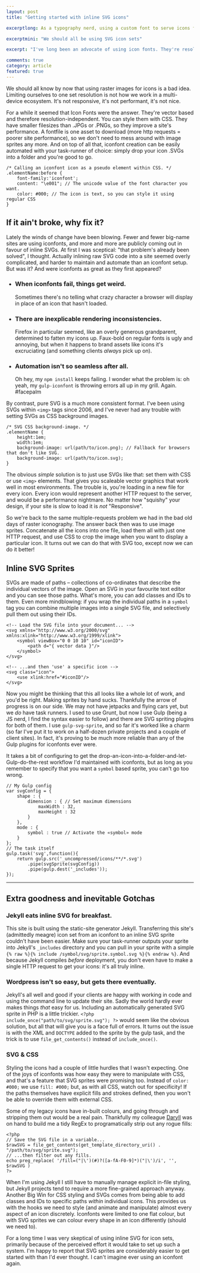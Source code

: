 ```yaml
---
layout: post
title: "Getting started with inline SVG icons"

excerptlong: As a typography nerd, using a custom font to serve icons felt really good. It turns out inline SVG icons are better in almost every way.

excerptmini: "We should all be using SVG icon sets"

excerpt: "I've long been an advocate of using icon fonts. They're resolution-independent, light-weight, and stylable with CSS. It turns out they're not the best option: inline SVG icons are better in almost every way."

comments: true
category: article
featured: true
---
```


<!--![png – font character – svg](/)
with scale-slider?-->

We should all know by now that using raster images for icons is a bad idea. Limiting ourselves to one set resolution is not how we work in a multi-device ecosystem. It's not responsive, it's not performant, it's not nice.

For a while it seemed that Icon Fonts were the answer. They're vector based and therefore resolution-independent. You can style them with CSS. They have smaller filesizes than .JPGs or .PNGs, so they improve a site's performance. A fontfile is one asset to download (more http requests = poorer site performance), so we don't need to mess around with image sprites any more. And on top of all that, iconfont creation can be easily automated with your task-runner of choice: simply drop your icon .SVGs into a folder and you're good to go.

    /* Calling an iconfont icon as a pseudo element within CSS. */
	.elementName:before {
        font-family:'iconfont';
		content: "\e001"; // The unicode value of the font character you want.
		color: #000; // The icon is text, so you can style it using regular CSS
	}

## If it ain't broke, why fix it?

Lately the winds of change have been blowing. Fewer and fewer big-name sites are using iconfonts, and more and more are publicly coming out in favour of inline SVGs. At first I was sceptical: "that problem's already been solved", I thought. Actually inlining raw SVG code into a site seemed overly complicated, and harder to maintain and automate than an iconfont setup. But was it? And were iconfonts as great as they first appeared?

* ### When iconfonts fail, things get weird.

  Sometimes there's no telling what crazy character a browser will display in place of an icon that hasn't loaded.

* ### There are inexplicable rendering inconsistencies.

  Firefox in particular seemed, like an overly generous grandparent, determined to fatten my icons up. Faux-bold on regular fonts is ugly and annoying, but when it happens to brand assets like icons it's excruciating (and something clients *always* pick up on).

* ### Automation isn't so seamless after all.

  Oh hey, my `npm install` keeps failing. I wonder what the problem is: oh yeah, my `gulp-iconfont` is throwing errors all up in my grill. Again. \#facepalm

By contrast, pure SVG is a much more consistent format. I've been using SVGs within `<img>` tags since 2006, and I've never had any trouble with setting SVGs as CSS background images.

    /* SVG CSS background-image. */
    .elementName {
        height:1em;
        width:1em;
        background-image: url(path/to/icon.png); // Fallback for browsers that don't like SVG.
        background-image: url(path/to/icon.svg);
    }

The obvious *simple* solution is to just use SVGs like that: set them with CSS or use `<img>` elements. That gives you scaleable vector graphics that work well in most environments. The trouble is, you're loading in a new file for every icon. Every icon would represent another HTTP request to the server, and would be a performance nightmare. No matter how "squishy" your design, if your site is slow to load it is *not* "Responsive".

So we're back to the same multiple-requests problem we had in the bad old days of raster iconography. The answer back then was to use image sprites. Concatenate all the icons into one file, load them all with just one HTTP request, and use CSS to crop the image when you want to display a particular icon. It turns out we can do that with SVG too, except now we can do it better!

## Inline SVG Sprites

SVGs are made of paths – collections of co-ordinates that describe the individual vectors of the image. Open an SVG in your favourite text editor and you can see those paths. What's more, you can add classes and IDs to them. Even more mindblowing: if you wrap the individual paths in a `symbol` tag you can combine multiple images into a single SVG file, and selectively pull them out using their IDs.

    <!-- Load the SVG file into your document... -->
    <svg xmlns="http://www.w3.org/2000/svg" xmlns:xlink="http://www.w3.org/1999/xlink">
		<symbol viewBox="0 0 10 10" id="iconID">
			<path d="{ vector data }"/>
		</symbol>
	</svg>
    
	<!-- ...and then 'use' a specific icon -->
    <svg class="icon">
        <use xlink:href="#iconID"/>
    </svg>

Now you might be thinking that this all looks like a whole lot of work, and you'd be right. Making sprites by hand sucks. Thankfully the arrow of progress is on our side. We may not have jetpacks and flying cars yet, but we *do* have task runners. I used to use Grunt, but now I use Gulp (being a JS nerd, I find the syntax easier to follow) and there are SVG spriting plugins for both of them. I use `gulp-svg-sprite`, and so far it's worked like a charm (so far I've put it to work on a half-dozen private projects and a couple of client sites). In fact, it's proving to be much more reliable than any of the Gulp plugins for iconfonts ever were.

It takes a bit of configuring to get the drop-an-icon-into-a-folder-and-let-Gulp-do-the-rest workflow I'd maintained with iconfonts, but as long as you remember to specify that you want a `symbol` based sprite, you can't go too wrong.

    // My Gulp config
    var svgConfig = {
	    shape : {
	        dimension : { // Set maximum dimensions
	            maxWidth : 32,
	            maxHeight : 32
	        }
	    },
	    mode : {
	        symbol : true // Activate the «symbol» mode
	    }
	};
	// The task itself
	gulp.task('svg',function(){
	    return gulp.src('_uncompressed/icons/**/*.svg')
	        .pipe(svgSprite(svgConfig))
	        .pipe(gulp.dest('_includes'));
	});

---

## Extra goodness and inevitable Gotchas

### Jekyll eats inline SVG for breakfast.

This site is built using the static-site generator Jekyll. Transferring this site's (admittedly meagre) icon set from an iconfont to an inline SVG sprite couldn't have been easier. Make sure your task-runner outputs your sprite into Jekyll's `_includes` directory and you can pull in your sprite with a simple `{% raw %}{% include /symbol/svg/sprite.symbol.svg %}{% endraw %}`. And because Jekyll compiles *before* deployment, you don't even have to make a single HTTP request to get your icons: it's all truly inline.

### Wordpress isn't so easy, but gets there eventually.

Jekyll's all well and good if your clients are happy with working in code and using the command line to update their site. Sadly the world hardly ever makes things *that* easy for us. Including an automatically generated SVG sprite in PHP is a little trickier. `<?php include_once("path/to/svg/sprite.svg"); ?>` would seem like the obvious solution, but all that will give you is a face full of errors. It turns out the issue is with the XML and `DOCTYPE` added to the sprite by the gulp task, and the trick is to use `file_get_contents()` instead of `include_once()`.

### SVG & CSS

Styling the icons had a couple of little hurdles that I wasn't expecting. One of the joys of iconfonts was how easy they were to manipulate with CSS, and that's a feature that SVG sprites were promising too. Instead of `color: #000;` we use `fill: #000;` but, as with all CSS, watch out for specificity! If the paths themselves have explicit fills and strokes defined, then you won't be able to override them with external CSS.

Some of my legacy icons have in-built colours, and going through and stripping them out would be a real pain. Thankfully my colleague [Daryll](http://twitter.com/enshrined) was on hand to build me a tidy RegEx to programatically strip out any rogue fills:

    <?php
	// Save the SVG file in a variable...
    $rawSVG = file_get_contents(get_template_directory_uri() . "/path/to/svg/sprite.svg");
	// ...then filter out any fills.
    echo preg_replace( '/fill=("|\')(#)?([a-fA-F0-9]*)("|\')/i', '', $rawSVG )
    ?>

When I'm using Jekyll I still have to manually manage explicit in-file styling, but Jekyll projects tend to require a more fine-grained approach anyway. Another Big Win for CSS styling and SVGs comes from being able to add classes and IDs to specific paths *within* individual icons. This provides us with the hooks we need to style (and animate and manipulate) almost every aspect of an icon discretely. Iconfonts were limited to one flat colour, but with SVG sprites we can colour every shape in an icon differently (should we need to).

For a long time I was very skeptical of using inline SVG for icon sets, primarily because of the perceived effort it would take to set up such a system. I'm happy to report that SVG sprites are considerably easier to get started with than I'd ever thought. I can't imagine ever using an iconfont again.